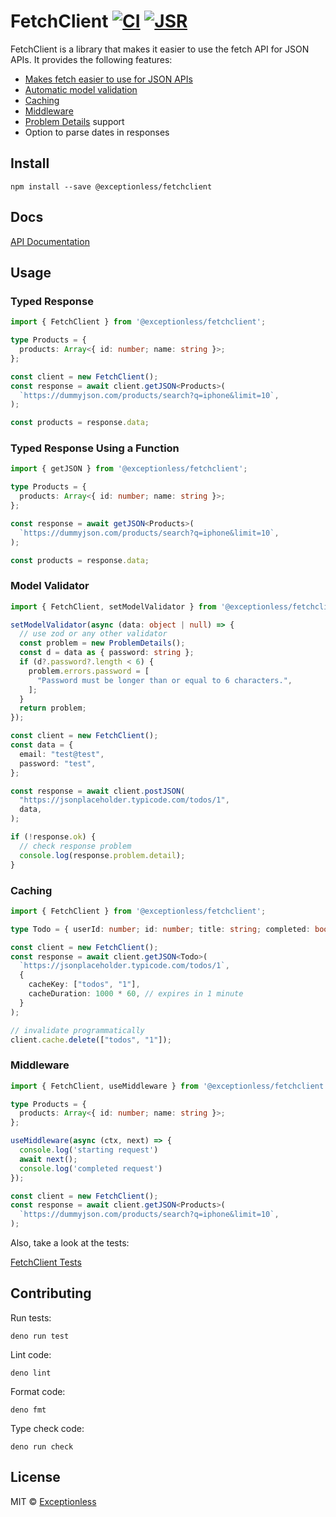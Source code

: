 <!-- deno-fmt-ignore-file -->
# FetchClient [![CI](https://github.com/exceptionless/fetchclient/workflows/CI/badge.svg)](https://github.com/exceptionless/fetchclient/actions?query=workflow%3ACI) [![JSR](https://jsr.io/badges/@exceptionless/fetchclient)](https://jsr.io/@exceptionless/fetchclient)

FetchClient is a library that makes it easier to use the fetch API for JSON APIs. It provides the following features:

* [Makes fetch easier to use for JSON APIs](#typed-response)
* [Automatic model validation](#model-validator)
* [Caching](#caching)
* [Middleware](#middleware)
* [Problem Details](https://www.rfc-editor.org/rfc/rfc9457.html) support
* Option to parse dates in responses

## Install

```shell
npm install --save @exceptionless/fetchclient
```

## Docs

[API Documentation](https://jsr.io/@exceptionless/fetchclient/doc)

## Usage

### Typed Response

```ts
import { FetchClient } from '@exceptionless/fetchclient';

type Products = {
  products: Array<{ id: number; name: string }>;
};

const client = new FetchClient();
const response = await client.getJSON<Products>(
  `https://dummyjson.com/products/search?q=iphone&limit=10`,
);

const products = response.data;
```

### Typed Response Using a Function

```ts
import { getJSON } from '@exceptionless/fetchclient';

type Products = {
  products: Array<{ id: number; name: string }>;
};

const response = await getJSON<Products>(
  `https://dummyjson.com/products/search?q=iphone&limit=10`,
);

const products = response.data;
```

### Model Validator

```ts
import { FetchClient, setModelValidator } from '@exceptionless/fetchclient';

setModelValidator(async (data: object | null) => {
  // use zod or any other validator
  const problem = new ProblemDetails();
  const d = data as { password: string };
  if (d?.password?.length < 6) {
    problem.errors.password = [
      "Password must be longer than or equal to 6 characters.",
    ];
  }
  return problem;
});

const client = new FetchClient();
const data = {
  email: "test@test",
  password: "test",
};

const response = await client.postJSON(
  "https://jsonplaceholder.typicode.com/todos/1",
  data,
);

if (!response.ok) {
  // check response problem
  console.log(response.problem.detail);
}
```

### Caching

```ts
import { FetchClient } from '@exceptionless/fetchclient';

type Todo = { userId: number; id: number; title: string; completed: boolean };

const client = new FetchClient();
const response = await client.getJSON<Todo>(
  `https://jsonplaceholder.typicode.com/todos/1`,
  {
    cacheKey: ["todos", "1"],
    cacheDuration: 1000 * 60, // expires in 1 minute
  }
);

// invalidate programmatically
client.cache.delete(["todos", "1"]);
```

### Middleware

```ts
import { FetchClient, useMiddleware } from '@exceptionless/fetchclient';

type Products = {
  products: Array<{ id: number; name: string }>;
};

useMiddleware(async (ctx, next) => {
  console.log('starting request')
  await next();
  console.log('completed request')
});

const client = new FetchClient();
const response = await client.getJSON<Products>(
  `https://dummyjson.com/products/search?q=iphone&limit=10`,
);
```

Also, take a look at the tests:

[FetchClient Tests](src/FetchClient.test.ts)

## Contributing

Run tests:

```shell
deno run test
```

Lint code:

```shell
deno lint
```

Format code:

```shell
deno fmt
```

Type check code:

```shell
deno run check
```

## License

MIT © [Exceptionless](https://exceptionless.com)
